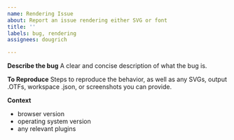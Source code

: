 ```yaml
---
name: Rendering Issue
about: Report an issue rendering either SVG or font
title: ''
labels: bug, rendering
assignees: dougrich

---
```


**Describe the bug**
A clear and concise description of what the bug is.

**To Reproduce**
Steps to reproduce the behavior, as well as any SVGs, output .OTFs, workspace .json, or screenshots you can provide.

**Context**
- browser version
- operating system version
- any relevant plugins
